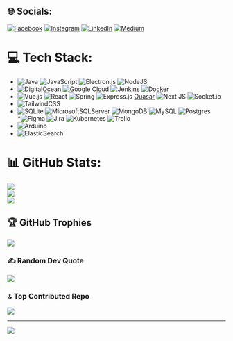 
## 🌐 Socials:
[![Facebook](https://img.shields.io/badge/Facebook-%231877F2.svg?logo=Facebook&logoColor=white)](https://facebook.com/kutay.sendil) [![Instagram](https://img.shields.io/badge/Instagram-%23E4405F.svg?logo=Instagram&logoColor=white)](https://instagram.com/q._.tay) [![LinkedIn](https://img.shields.io/badge/LinkedIn-%230077B5.svg?logo=linkedin&logoColor=white)](https://linkedin.com/in/kutay-sendil) [![Medium](https://img.shields.io/badge/Medium-12100E?logo=medium&logoColor=white)](https://medium.com/@@kutaysendil) 

# 💻 Tech Stack:
* ![Java](https://img.shields.io/badge/java-%23ED8B00.svg?style=plastic&logo=java&logoColor=white) ![JavaScript](https://img.shields.io/badge/javascript-%23323330.svg?style=plastic&logo=javascript&logoColor=%23F7DF1E) ![Electron.js](https://img.shields.io/badge/Electron-191970?style=plastic&logo=Electron&logoColor=white) ![NodeJS](https://img.shields.io/badge/node.js-6DA55F?style=plastic&logo=node.js&logoColor=white)
* ![DigitalOcean](https://img.shields.io/badge/DigitalOcean-%230167ff.svg?style=plastic&logo=digitalOcean&logoColor=white) ![Google Cloud](https://img.shields.io/badge/Google%20Cloud-%234285F4.svg?style=plastic&logo=google-cloud&logoColor=white) ![Jenkins](https://img.shields.io/badge/jenkins-%232C5263.svg?style=plastic&logo=jenkins&logoColor=white) ![Docker](https://img.shields.io/badge/docker-%230db7ed.svg?style=plastic&logo=docker&logoColor=white)
* ![Vue.js](https://img.shields.io/badge/vuejs-%2335495e.svg?style=plastic&logo=vuedotjs&logoColor=%234FC08D) ![React](https://img.shields.io/badge/react-%2320232a.svg?style=plastic&logo=react&logoColor=%2361DAFB)  ![Spring](https://img.shields.io/badge/spring-%236DB33F.svg?style=plastic&logo=spring&logoColor=white) ![Express.js](https://img.shields.io/badge/express.js-%23404d59.svg?style=plastic&logo=express&logoColor=%2361DAFB) [Quasar](https://img.shields.io/badge/Quasar-16B7FB?style=plastic&logo=quasar&logoColor=black) ![Next JS](https://img.shields.io/badge/Next-black?style=plastic&logo=next.js&logoColor=white)    ![Socket.io](https://img.shields.io/badge/Socket.io-black?style=plastic&logo=socket.io&badgeColor=010101)
* ![TailwindCSS](https://img.shields.io/badge/tailwindcss-%2338B2AC.svg?style=plastic&logo=tailwind-css&logoColor=white) 
* ![SQLite](https://img.shields.io/badge/sqlite-%2307405e.svg?style=plastic&logo=sqlite&logoColor=white) ![MicrosoftSQLServer](https://img.shields.io/badge/Microsoft%20SQL%20Sever-CC2927?style=plastic&logo=microsoft%20sql%20server&logoColor=white) ![MongoDB](https://img.shields.io/badge/MongoDB-%234ea94b.svg?style=plastic&logo=mongodb&logoColor=white) ![MySQL](https://img.shields.io/badge/mysql-%2300f.svg?style=plastic&logo=mysql&logoColor=white) ![Postgres](https://img.shields.io/badge/postgres-%23316192.svg?style=plastic&logo=postgresql&logoColor=white) 	
*![Figma](https://img.shields.io/badge/figma-%23F24E1E.svg?style=plastic&logo=figma&logoColor=white) ![Jira](https://img.shields.io/badge/jira-%230A0FFF.svg?style=plastic&logo=jira&logoColor=white) ![Kubernetes](https://img.shields.io/badge/kubernetes-%23326ce5.svg?style=plastic&logo=kubernetes&logoColor=white) ![Trello](https://img.shields.io/badge/Trello-%23026AA7.svg?style=plastic&logo=Trello&logoColor=white)
* ![Arduino](https://img.shields.io/badge/-Arduino-00979D?style=plastic&logo=Arduino&logoColor=white) 
* ![ElasticSearch](https://img.shields.io/badge/-ElasticSearch-005571?style=plastic&logo=elasticsearch)

# 📊 GitHub Stats:
![](https://github-readme-stats.vercel.app/api?username=kutaysendil&theme=react&hide_border=false&include_all_commits=true&count_private=true)<br/>
![](https://github-readme-streak-stats.herokuapp.com/?user=kutaysendil&theme=react&hide_border=false)<br/>
![](https://github-readme-stats.vercel.app/api/top-langs/?username=kutaysendil&theme=react&hide_border=false&include_all_commits=true&count_private=true&layout=compact)

## 🏆 GitHub Trophies
![](https://github-profile-trophy.vercel.app/?username=kutaysendil&theme=nord&no-frame=false&no-bg=false&margin-w=4)

### ✍️ Random Dev Quote
![](https://quotes-github-readme.vercel.app/api?type=vetical&theme=tokyonight)

### 🔝 Top Contributed Repo
![](https://github-contributor-stats.vercel.app/api?username=kutaysendil&limit=5&theme=nord&combine_all_yearly_contributions=true)

---
[![](https://visitcount.itsvg.in/api?id=kutaysendil&icon=5&color=6)](https://visitcount.itsvg.in)

<!-- Proudly created with GPRM ( https://gprm.itsvg.in ) -->
